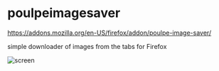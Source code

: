# poulpeimagesaver
https://addons.mozilla.org/en-US/firefox/addon/poulpe-image-saver/

simple downloader of images from the tabs for Firefox

![screen](https://addons.cdn.mozilla.net/user-media/previews/full/155/155648.png?modified=1427536377)
